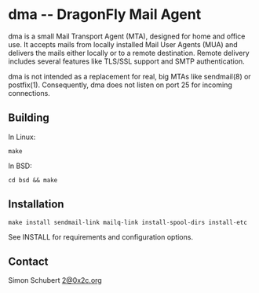 dma -- DragonFly Mail Agent
===========================

dma is a small Mail Transport Agent (MTA), designed for home and
office use.  It accepts mails from locally installed Mail User Agents (MUA)
and delivers the mails either locally or to a remote destination.
Remote delivery includes several features like TLS/SSL support and
SMTP authentication.

dma is not intended as a replacement for real, big MTAs like sendmail(8)
or postfix(1).  Consequently, dma does not listen on port 25 for
incoming connections.


Building
--------

In Linux:

	make

In BSD:

	cd bsd && make

Installation
------------

	make install sendmail-link mailq-link install-spool-dirs install-etc

See INSTALL for requirements and configuration options.


Contact
-------

Simon Schubert <2@0x2c.org>

